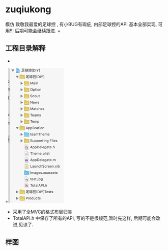 # zuqiukong
模仿 致敬我最爱的足球控 , 有小BUG有瑕疵, 内部足球控的API 基本全部实现, 可用!!! 后期可能会继续跟进.
+
## 工程目录解释
+
+![](https://github.com/AppriaTT/zuqiukong/blob/c25aa67a5458efbd1da390c9349a028945029bdf/%E8%B6%B3%E7%90%83%E6%8E%A7(DIY)/index.png?raw=true)
+  采用了全MVC的格式布局归类
+  TotalAPI.h 中保存了所有的API, 写的不是很规范,暂时先这样, 后期可能会改进,见谅了.
## 样图
